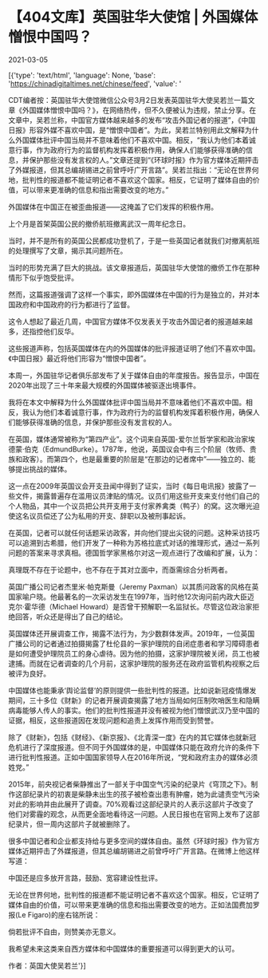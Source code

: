 # 【404文库】英国驻华大使馆 | 外国媒体憎恨中国吗？

2021-03-05

[{'type': 'text/html', 'language': None, 'base': 'https://chinadigitaltimes.net/chinese/feed', 'value': '

CDT编者按：英国驻华大使馆微信公众号3月2日发表英国驻华大使吴若兰一篇文章《外国媒体憎恨中国吗？》，在网络热传，但不久便被认为违规，禁止分享。在文章中，吴若兰称，中国官方媒体越来越多的发布“攻击外国记者的报道”，《中国日报》形容外媒不喜欢中国，是“憎恨中国者”。为此，吴若兰特别用此文解释为什么外国媒体批评中国当局并不意味着他们不喜欢中国。相反，“我认为他们本着诚意行事，作为政府行为的监督机构发挥着积极作用，确保人们能够获得准确的信息，并保护那些没有发言权的人。”文章还提到“《环球时报》作为官方媒体近期抨击了外媒报道，但其总编胡锡进之前曾呼吁广开言路”。吴若兰指出：“无论在世界何地，批判性的报道都不能证明记者不喜欢这个国家。相反，它证明了媒体自由的价值，可以带来更准确的信息和指出需要改变的地方。”



外国媒体在中国正在被歪曲报道——这掩盖了它们发挥的积极作用。

上个月是首架英国公民的撤侨航班撤离武汉一周年纪念日。

当时，并不是所有的英国公民都成功登机了，于是一些英国记者就我们对撤离航班的处理撰写了文章，揭示其问题所在。

当时的形势充满了巨大的挑战。该文章报道后，英国驻华大使馆的撤侨工作在那种情形下似乎饱受批评。

然而，这篇报道强调了这样一个事实，即外国媒体在中国的行为是独立的，并对本国政府和中国政府的行为都进行了监督。

这令人想起了最近几周，中国官方媒体不仅发表关于攻击外国记者的报道越来越多，还指控他们反华。

这些报道声称，包括英国媒体在内的外国媒体的批评报道证明了他们不喜欢中国。《中国日报》最近将他们形容为“憎恨中国者”。

本周一，外国驻华记者俱乐部发布了关于媒体自由的年度报告。报告显示，中国在2020年出现了三十年来最大规模的外国媒体被驱逐出境事件。

我将在本文中解释为什么外国媒体批评中国当局并不意味着他们不喜欢中国。相反，我认为他们本着诚意行事，作为政府行为的监督机构发挥着积极作用，确保人们能够获得准确的信息，并保护那些没有发言权的人。

在英国，媒体通常被称为“第四产业”。这个词来自英国-爱尔兰哲学家和政治家埃德蒙·伯克（EdmundBurke）。1787年，他说，英国议会中有三个阶层（牧师、贵族和政客）。而第四个，也是最重要的阶层是“在那边的记者席中”——独立的、能够提出挑战的媒体。

这一点在2009年英国议会开支丑闻中得到了证实，当时《每日电讯报》披露了一些文件，揭露普遍存在滥用议员津贴的情况。议员们用这些开支来支付他们自己的个人物品，其中一个议员把公共开支用于支付家养禽类（鸭子）的窝。这次曝光迫使这名议员偿还了公为私用的开支、辞职以及被刑事起诉。

在英国，记者可以就任何话题采访政客，并向他们提出尖锐的问题。这种采访技巧可以追溯到古希腊，他们开发了一种称为苏格拉底式对话的推理形式，通过一系列问题的答案来寻求真相。德国哲学家黑格尔对这一观点进行了改编和扩展，认为：



真理既不存在于论题中，也不存在于其对立面中，而亟需综合分析两者。



英国广播公司记者杰里米·帕克斯曼（Jeremy Paxman）以其质问政客的风格在英国家喻户晓。他最著名的一次采访发生在1997年，当时他12次询问前内政大臣迈克尔·霍华德（Michael Howard）是否曾干预解职一名监狱长。尽管这位政治家拒绝回答，听众还是得出了自己的结论。

英国媒体还开展调查工作，揭露不法行为，为少数群体发声。2019年，一位英国广播公司的记者通过拍摄揭露了杜伦县的一家护理院的自闭症患者和学习障碍患者是如何遭受护理院员工的身心虐待。因为他的拍摄，这家护理院被关闭，员工也被逮捕。而就在记者调查的几个月前，这家护理院的服务还在政府监管机构视察之后被评为良好。

中国媒体也能秉承‘舆论监督’的原则提供一些批判性的报道。比如说新冠疫情爆发期间，三十多位《财新》的记者开展调查揭露了地方当局如何压制吹哨医生和隐瞒病毒能够人传人的事实。他们的批判性报道并没有被视为他们憎恨武汉乃至中国的证据，相反，这些报道因在发现问题和追责上发挥作用而受到赞誉。

除了《财新》，包括《财经》、《新京报》、《北青深一度》在内的其它媒体也就新冠危机进行了深度报道。但不同于外国媒体的是，中国媒体只能在政府允许的条件下进行批判性报道。正如中国国家领导人在2016年所说，“党和政府主办的媒体必须姓党。”

2015年，前央视记者柴静推出了一部关于中国空气污染的纪录片《穹顶之下》。制作这部纪录片的初衷是柴静未出生的孩子被检查出患有肿瘤，她为此谴责空气污染对此的影响并由此展开了调查。70%观看过这部纪录片的人表示这部片子改变了他们对雾霾的观念，从而更全面地看待这一问题。人民日报也在官网上发布了这部纪录片，但一周内这部片子就被删除了。

很多中国记者和企业都支持给与更多空间的媒体自由。虽然《环球时报》作为官方媒体近期抨击了外媒报道，但其总编胡锡进之前曾呼吁广开言路。在微博上他这样写道：



中国还是应多放开言路，鼓励、宽容建设性批评。



无论在世界何地，批判性的报道都不能证明记者不喜欢这个国家。相反，它证明了媒体自由的价值，可以带来更准确的信息和指出需要改变的地方。正如法国费加罗报(Le Figaro)的座右铭所说：



倘若批评不自由，则赞美亦无意义。



我希望未来这类来自西方媒体和中国媒体的重要报道可以得到更大的认可。

作者：英国大使吴若兰'}]